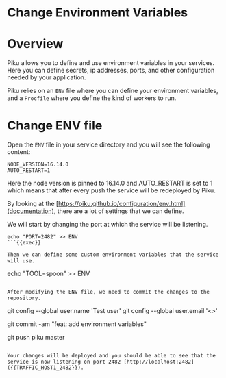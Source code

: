 # Change Environment Variables

# Overview

Piku allows you to define and use environment variables in your services.
Here you can define secrets, ip addresses, ports, and other configuration needed by your application.

Piku relies on an `ENV` file where you can define your environment variables, and a `Procfile` where you define the kind of workers to run.

# Change ENV file

Open the `ENV` file in your service directory and you will see the following content:

```
NODE_VERSION=16.14.0
AUTO_RESTART=1
```
Here the node version is pinned to 16.14.0 and AUTO_RESTART is set to 1 which means that after every push the service will be redeployed by Piku.

By looking at the [https://piku.github.io/configuration/env.html](documentation), there are a lot of settings that we can define.

We will start by changing the port at which the service will be listening.

```
echo "PORT=2482" >> ENV
```{{exec}}

Then we can define some custom environment variables that the service will use.

```
echo "TOOL=spoon" >> ENV
```{{exec}}

After modifying the ENV file, we need to commit the changes to the repository.

```
git config --global user.name 'Test user'
git config --global user.email '<>'

git commit -am "feat: add environment variables"

git push piku master
```{{exec}}

Your changes will be deployed and you should be able to see that the service is now listening on port 2482 [http://localhost:2482]({{TRAFFIC_HOST1_2482}}).


